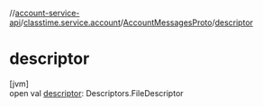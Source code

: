 //[account-service-api](../../../index.md)/[classtime.service.account](../index.md)/[AccountMessagesProto](index.md)/[descriptor](descriptor.md)

# descriptor

[jvm]\
open val [descriptor](descriptor.md): Descriptors.FileDescriptor
